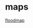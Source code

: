 # maps
[floodmap](https://kepler.gl/demo?mapUrl=https://raw.githubusercontent.com/TanawatGab/maps/refs/heads/main/mapsFloodkepler.gl.json)